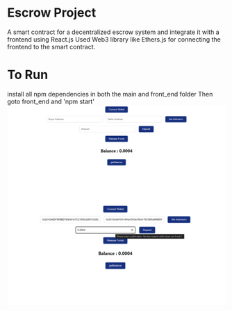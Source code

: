 # Escrow Project

A smart contract for a decentralized escrow system and integrate it with a frontend using React.js
Used Web3 library like Ethers.js  for connecting the frontend to the smart contract.


# To Run 
install all npm dependencies in both the main and front_end folder 
Then goto front_end and 'npm start'
![](./front_end/public/sample_1.png)
![](./front_end/public/sample_2.png)
